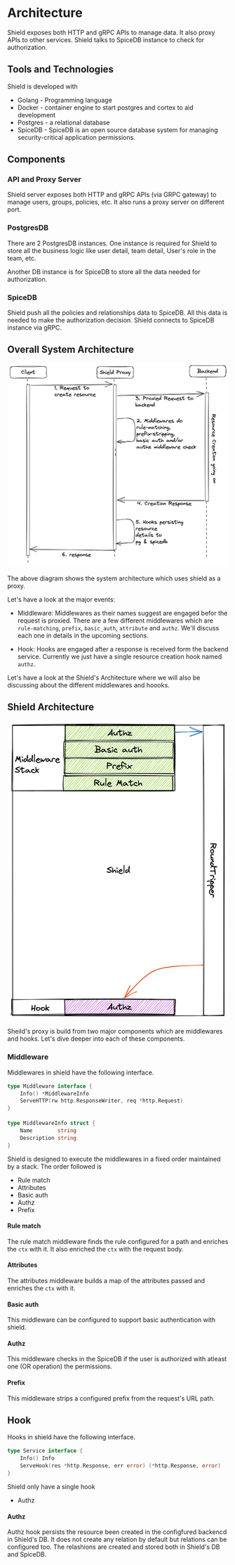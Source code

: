 # Architecture
Shield exposes both HTTP and gRPC APIs to manage data. It also proxy APIs to other services. Shield talks to SpiceDB instance to check for authorization.

## Tools and Technologies

Shield is developed with

- Golang - Programming language
- Docker - container engine to start postgres and cortex to aid development
- Postgres - a relational database
- SpiceDB - SpiceDB is an open source database system for managing security-critical application permissions.

## Components

### API and Proxy Server

Shield server exposes both HTTP and gRPC APIs (via GRPC gateway) to manage users, groups, policies, etc. It also runs a proxy server on different port.

### PostgresDB

There are 2 PostgresDB instances. One instance is required for Shield to store all the business logic like user detail, team detail, User's role in the team, etc.

Another DB instance is for SpiceDB to store all the data needed for authorization.

### SpiceDB

Shield push all the policies and relationships data to SpiceDB. All this data is needed to make the authorization decision. Shield connects to SpiceDB instance via gRPC.

## Overall System Architecture

![Overall System Architecture](./overall-system-architecture.png)

The above diagram shows the system architecture which uses shield as a proxy. 

Let's have a look at the major events:

- Middleware: Middlewares as their names suggest are engaged befor the request is proxied.
There are a few different middlewares which are `rule-matching`, `prefix`, `basic_auth`, `attribute` and `authz`.
We'll discuss each one in details in the upcoming sections.

- Hook: Hooks are engaged after a response is received form the backend service. Currently we just have a single resource creation hook named `authz`. 

Let's have a look at the Shield's Architecture where we will also be discussing about the different middlewares and hoooks.

## Shield Architecture

![Shield Architecture](./shield-architecture.png)

Sheild's proxy is build from two major components which are middlewares and hooks. Let's dive deeper into each of these components.

### Middleware

Middlewares in shield have the following interface. 

```go
type Middleware interface {
	Info() *MiddlewareInfo
	ServeHTTP(rw http.ResponseWriter, req *http.Request)
}

type MiddlewareInfo struct {
	Name        string
	Description string
}
```

Shield is designed to execute the middlewares in a fixed order maintained by a stack.
The order followed is
- Rule match
- Attributes
- Basic auth
- Authz
- Prefix

#### Rule match
The rule match middleware finds the rule configured for a path and enriches the `ctx` with it. It also enriched the `ctx` with the request body.

#### Attributes
The attributes middleware builds a map of the attributes passed and enriches the `ctx` with it.

#### Basic auth
This middleware can be configured to support basic authentication with shield.

#### Authz
This middleware checks in the SpiceDB if the user is authorized with atleast one (OR operation) the permissions.

#### Prefix
This middleware strips a configured prefix from the request's URL path.

## Hook
Hooks in shield have the following interface.

```go
type Service interface {
	Info() Info
	ServeHook(res *http.Response, err error) (*http.Response, error)
}
```

Shield only have a single hook

- Authz

#### Authz
Authz hook persists the resource been created in the configfured backencd in Shield's DB. It does not create any relation by default but relations can be configured too. The relashions are created and stored both in Shield's DB and SpiceDB.

